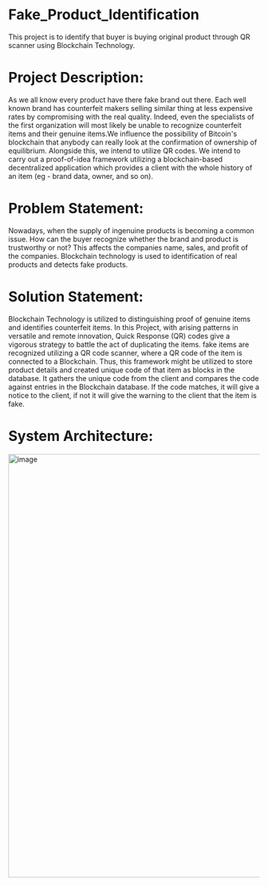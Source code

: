 # Fake_Product_Identification
This project is to identify that buyer is buying original product through QR scanner using Blockchain Technology.

# Project Description:
As we all know every product have there fake brand out there.  Each well known brand has counterfeit makers selling similar thing at less expensive rates by compromising with the real quality. Indeed, even the specialists of the first organization will most likely be unable to recognize counterfeit items and their genuine items.We influence the possibility of Bitcoin's blockchain that anybody can really look at the confirmation of ownership of equilibrium. Alongside this, we intend to utilize QR codes. We intend to carry out a proof-of-idea framework utilizing a blockchain-based decentralized application which provides a client with the whole history of an item (eg - brand data, owner, and so on).

# Problem Statement:
Nowadays, when the supply of ingenuine products is becoming a common issue. How can the buyer recognize whether the brand and product is trustworthy or not? This affects the companies name, sales, and profit of the companies. Blockchain technology is used to identification of real products and detects fake products.

# Solution Statement:
Blockchain Technology is utilized to distinguishing proof of genuine items and identifies counterfeit items. In this Project, with arising patterns in versatile and remote innovation, Quick Response (QR) codes give a vigorous strategy to battle the act of duplicating the items. fake items are recognized utilizing a QR code scanner, where a QR code of the item is connected to a Blockchain. Thus, this framework might be utilized to store product details and created unique code of that item as blocks in the database. It gathers the unique code from the client and compares the code against entries in the Blockchain database. If the code matches, it will give a notice to the client, if not it will give the warning to the client that the item is fake.

# System Architecture:
<img width="848" alt="image" src="https://user-images.githubusercontent.com/99914023/185422978-87b94952-8f0e-485f-8824-cd273d71ec3d.png">
